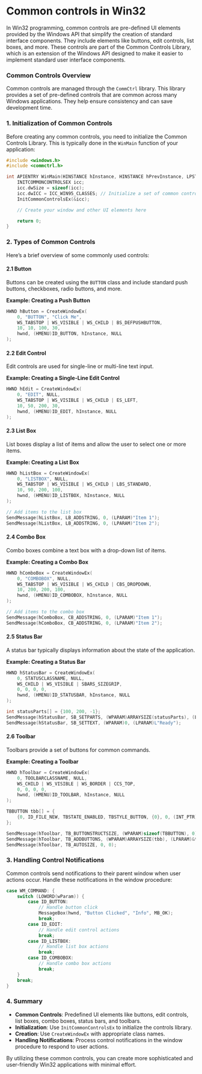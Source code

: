 
#  Common controls in Win32

In Win32 programming, common controls are pre-defined UI elements provided by the Windows API that simplify the creation of standard interface components. They include elements like buttons, edit controls, list boxes, and more. These controls are part of the Common Controls Library, which is an extension of the Windows API designed to make it easier to implement standard user interface components.

### **Common Controls Overview**

Common controls are managed through the `CommCtrl` library. This library provides a set of pre-defined controls that are common across many Windows applications. They help ensure consistency and can save development time.

### **1. Initialization of Common Controls**

Before creating any common controls, you need to initialize the Common Controls Library. This is typically done in the `WinMain` function of your application:

```cpp
#include <windows.h>
#include <commctrl.h>

int APIENTRY WinMain(HINSTANCE hInstance, HINSTANCE hPrevInstance, LPSTR lpCmdLine, int nCmdShow) {
    INITCOMMONCONTROLSEX icc;
    icc.dwSize = sizeof(icc);
    icc.dwICC = ICC_WIN95_CLASSES; // Initialize a set of common controls
    InitCommonControlsEx(&icc);

    // Create your window and other UI elements here

    return 0;
}
```

### **2. Types of Common Controls**

Here’s a brief overview of some commonly used controls:

#### **2.1 Button**

Buttons can be created using the `BUTTON` class and include standard push buttons, checkboxes, radio buttons, and more.

**Example: Creating a Push Button**

```cpp
HWND hButton = CreateWindowEx(
    0, "BUTTON", "Click Me",
    WS_TABSTOP | WS_VISIBLE | WS_CHILD | BS_DEFPUSHBUTTON,
    10, 10, 100, 30,
    hwnd, (HMENU)ID_BUTTON, hInstance, NULL
);
```

#### **2.2 Edit Control**

Edit controls are used for single-line or multi-line text input.

**Example: Creating a Single-Line Edit Control**

```cpp
HWND hEdit = CreateWindowEx(
    0, "EDIT", NULL,
    WS_TABSTOP | WS_VISIBLE | WS_CHILD | ES_LEFT,
    10, 50, 200, 30,
    hwnd, (HMENU)ID_EDIT, hInstance, NULL
);
```

#### **2.3 List Box**

List boxes display a list of items and allow the user to select one or more items.

**Example: Creating a List Box**

```cpp
HWND hListBox = CreateWindowEx(
    0, "LISTBOX", NULL,
    WS_TABSTOP | WS_VISIBLE | WS_CHILD | LBS_STANDARD,
    10, 90, 200, 100,
    hwnd, (HMENU)ID_LISTBOX, hInstance, NULL
);

// Add items to the list box
SendMessage(hListBox, LB_ADDSTRING, 0, (LPARAM)"Item 1");
SendMessage(hListBox, LB_ADDSTRING, 0, (LPARAM)"Item 2");
```

#### **2.4 Combo Box**

Combo boxes combine a text box with a drop-down list of items.

**Example: Creating a Combo Box**

```cpp
HWND hComboBox = CreateWindowEx(
    0, "COMBOBOX", NULL,
    WS_TABSTOP | WS_VISIBLE | WS_CHILD | CBS_DROPDOWN,
    10, 200, 200, 100,
    hwnd, (HMENU)ID_COMBOBOX, hInstance, NULL
);

// Add items to the combo box
SendMessage(hComboBox, CB_ADDSTRING, 0, (LPARAM)"Item 1");
SendMessage(hComboBox, CB_ADDSTRING, 0, (LPARAM)"Item 2");
```

#### **2.5 Status Bar**

A status bar typically displays information about the state of the application.

**Example: Creating a Status Bar**

```cpp
HWND hStatusBar = CreateWindowEx(
    0, STATUSCLASSNAME, NULL,
    WS_CHILD | WS_VISIBLE | SBARS_SIZEGRIP,
    0, 0, 0, 0,
    hwnd, (HMENU)ID_STATUSBAR, hInstance, NULL
);

int statusParts[] = {100, 200, -1};
SendMessage(hStatusBar, SB_SETPARTS, (WPARAM)ARRAYSIZE(statusParts), (LPARAM)statusParts);
SendMessage(hStatusBar, SB_SETTEXT, (WPARAM)0, (LPARAM)L"Ready");
```

#### **2.6 Toolbar**

Toolbars provide a set of buttons for common commands.

**Example: Creating a Toolbar**

```cpp
HWND hToolbar = CreateWindowEx(
    0, TOOLBARCLASSNAME, NULL,
    WS_CHILD | WS_VISIBLE | WS_BORDER | CCS_TOP,
    0, 0, 0, 0,
    hwnd, (HMENU)ID_TOOLBAR, hInstance, NULL
);

TBBUTTON tbb[] = {
    {0, ID_FILE_NEW, TBSTATE_ENABLED, TBSTYLE_BUTTON, {0}, 0, (INT_PTR)L"New"}
};

SendMessage(hToolbar, TB_BUTTONSTRUCTSIZE, (WPARAM)sizeof(TBBUTTON), 0);
SendMessage(hToolbar, TB_ADDBUTTONS, (WPARAM)ARRAYSIZE(tbb), (LPARAM)&tbb);
SendMessage(hToolbar, TB_AUTOSIZE, 0, 0);
```

### **3. Handling Control Notifications**

Common controls send notifications to their parent window when user actions occur. Handle these notifications in the window procedure:

```cpp
case WM_COMMAND: {
    switch (LOWORD(wParam)) {
        case ID_BUTTON:
            // Handle button click
            MessageBox(hwnd, "Button Clicked", "Info", MB_OK);
            break;
        case ID_EDIT:
            // Handle edit control actions
            break;
        case ID_LISTBOX:
            // Handle list box actions
            break;
        case ID_COMBOBOX:
            // Handle combo box actions
            break;
    }
    break;
}
```

### **4. Summary**

- **Common Controls**: Predefined UI elements like buttons, edit controls, list boxes, combo boxes, status bars, and toolbars.
- **Initialization**: Use `InitCommonControlsEx` to initialize the controls library.
- **Creation**: Use `CreateWindowEx` with appropriate class names.
- **Handling Notifications**: Process control notifications in the window procedure to respond to user actions.

By utilizing these common controls, you can create more sophisticated and user-friendly Win32 applications with minimal effort.